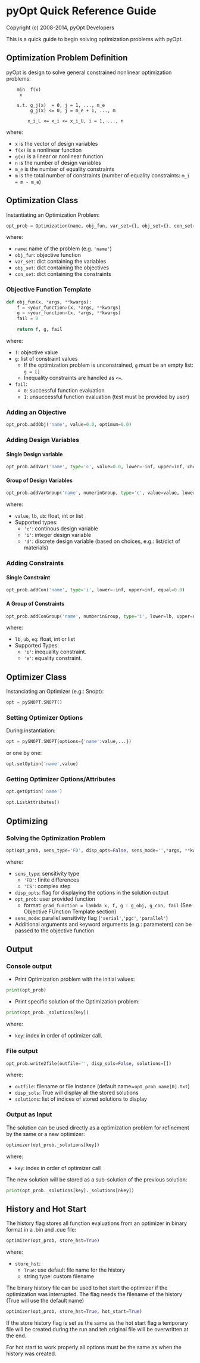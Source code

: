 # pyOpt Quick Reference Guide
Copyright (c) 2008-2014, pyOpt Developers

This is a quick guide to begin solving optimization problems with pyOpt.


## Optimization Problem Definition

pyOpt is design to solve general constrained nonlinear optimization problems:

```
    min  f(x)
     x

    s.t. g_j(x)  = 0, j = 1, ..., m_e
         g_j(x) <= 0, j = m_e + 1, ..., m

        x_i_L <= x_i <= x_i_U, i = 1, ..., n
```

  where:

  * `x` is the vector of design variables
  * `f(x)` is a nonlinear function
  * `g(x)` is a linear or nonlinear function
  * `n` is the number of design variables
  * `m_e` is the number of equality constraints
  * `m` is the total number of constraints (number of equality constraints: `m_i = m - m_e`)


## Optimization Class

Instantiating an Optimization Problem:

```python
opt_prob = Optimization(name, obj_fun, var_set={}, obj_set={}, con_set={})
```

where:
-   `name`: name of the problem (e.g. `'name'`)
-   `obj_fun`: objective function
-   `var_set`: dict containing the variables
-   `obj_set`: dict containing the objectives
-   `con_set`: dict containing the constraints

### Objective Function Template

```python
def obj_fun(x, *args, **kwargs):
    f = <your_function>(x, *args, **kwargs)
    g = <your_function>(x, *args, **kwargs)
    fail = 0

    return f, g, fail
```

where:

*   `f`: objective value
*   `g`: list of constraint values
    -   If the optimization problem is unconstrained,
        `g` must be an empty list: `g = []`
    -   Inequality constraints are handled as `<=`.
*   `fail`:
    -   `0`: successful function evaluation
    -   `1`: unsuccessful function evaluation (test must be provided by user)

### Adding an Objective

```python
opt_prob.addObj('name', value=0.0, optimum=0.0)
```

### Adding Design Variables

#### Single Design variable

```python
opt_prob.addVar('name', type='c', value=0.0, lower=-inf, upper=inf, choices=listofchoices)
```

#### Group of Design Variables

```python
opt_prob.addVarGroup('name', numerinGroup, type='c', value=value, lower=lb, upper=up,choices=listochoices)
```

where:

*   `value`, `lb`, `ub`: float, int or list
*   Supported types:
    -   `'c'`: continous design variable
    -   `'i'`: integer design variable
    -   `'d'`: discrete design variable (based on choices, e.g.: list/dict of materials)


### Adding Constraints

#### Single Constraint

```python
opt_prob.addCon('name', type='i', lower=-inf, upper=inf, equal=0.0)
```

#### A Group of Constraints

```python
opt_prob.addConGroup('name', numberinGroup, type='i', lower=lb, upper=up, equal=eq)
```

where:

*   `lb`, `ub`, `eq`: float, int or list
*   Supported Types:
	-   `'i'`: inequality constraint.
	-   `'e'`: equality constraint.


## Optimizer Class

Instanciating an Optimizer (e.g.: Snopt):

```python
opt = pySNOPT.SNOPT()
```

### Setting Optimizer Options

During instantiation:

```python
opt = pySNOPT.SNOPT(options={'name':value,...})
```

or one by one:
```python
opt.setOption('name',value)
```


### Getting Optimizer Options/Attributes

```python
opt.getOption('name')

opt.ListAttributes()
```

## Optimizing

### Solving the Optimization Problem

```python
opt(opt_prob, sens_type='FD', disp_opts=False, sens_mode='',*args, **kwargs)
```
where:

*   `sens_type`: sensitivity type
    - `'FD'`: finite differences
    - `'CS'`: complex step
*   `disp_opts`: flag for displaying the options in the solution output
*   `opt_prob`: user provided function
    -   format: `grad_function = lambda x, f, g : g_obj, g_con, fail` (See Objective FUnction Template section)
*   `sens_mode`: parallel sensitivity flag (`'serial'`,`'pgc'`, `'parallel'`)
*   Additional arguments and keyword arguments (e.g.: parameters) can be passed to the objective function

## Output

### Console output

*   Print Optimization problem with the initial values:
```python
print(opt_prob)
```

* Print specific solution of the Optimization problem:
```python
print(opt_prob._solutions[key])
```
where:
*   `key`: index in order of optimizer call.

### File output

```python
opt_prob.write2file(outfile='', disp_sols=False, solutions=[])
```

where:

*   `outfile`: filename or file instance (default name=`opt_prob name[0].txt`)
*   `disp_sols`: True will display all the stored solutions
*   `solutions`: list of indices of stored solutions to display

### Output as Input

The solution can be used directly as a optimization problem for
refinement by the same or a new optimizer:

```python
optimizer(opt_prob._solutions[key])
```
where:
*   `key`: index in order of optimizer call

The new solution will be stored as a sub-solution of the previous solution:

```python
print(opt_prob._solutions[key]._solutions[nkey])
```

## History and Hot Start

The history flag stores all function evaluations from an optimizer in
binary format in a .bin and .cue file:

```python
optimizer(opt_prob, store_hst=True)
```
where:
*   `store_hst`:
    -   `True`: use default file name for the history
    -   string type: custom filename

The binary history file can be used to hot start the optimizer if the
optimization was interrupted. The flag needs the filename of the
history (True will use the default name)

```python
optimizer(opt_prob, store_hst=True, hot_start=True)
```

If the store history flag is set as the same as the hot start flag a
temporary file will be created during the run and teh original file
will be overwritten at the end.

For hot start to work properly all options must be the same as when
the history was created.
